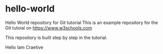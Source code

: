 # hello-world
Hello World repository for Git tutorial
This is an example repository for the Git tutoial on https://www.w3schools.com

This repository is built step by step in the tutorial.

Hello Iam Craetive
